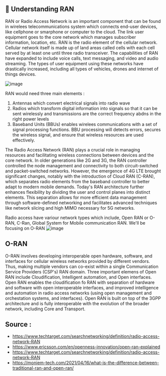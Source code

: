 ## :signal_strength:  Understanding RAN
RAN or Radio Access Network is an important component that can be found in wirelees telecommunications system which connects end-user devices, like cellphone or smarphone or computer to the cloud. The link user equipment goes to the core network which manages subscriber information, location, etc. RAN is the radio element of the cellular network. Cellular network itself is made up of land areas called cells  with each cell served by at least one until three radio transceiver.
The capabilities of RAN have expanded to include voice calls, text messaging, and video and audio streaming. The types of user equipment using these networks have drastically increased, including all types of vehicles, drones and internet of things devices.

![image](https://github.com/bmw-ece-ntust/internship/assets/123353805/6558ce88-d8f5-4fc7-9006-7a047d35117b)

RAN would need three main elements :
1) Antennas which convert electrical signals into radio wave
2) Radios which transform digital information into signals so that it can be sent wirelessly and transmissions are the correct frequency abdns in the right power levels
3) Baseband Units (BBUs) enables wirelees communications with a set of signal processing functions. BBU processing will detects errors, secures the wireless signal, and ensure that wireless resources are used effectively.

The Radio Access Network (RAN) plays a crucial role in managing resources and facilitating wireless connections between devices and the core network. In older generations like 2G and 3G, the RAN controller controlled the node management and connectivity to both circuit-switched and packet-switched networks. However, the emergence of 4G LTE brought significant changes, notably with the introduction of Cloud RAN (C-RAN), which separates radio elements from the baseband controller to better adapt to modern mobile demands. Today's RAN architecture further enhances flexibility by dividing the user and control planes into distinct elements. This separation allows for more efficient data management through software-defined networking and facilitates advanced techniques like network slicing and high MIMO necessary for 5G networks.

Radio access have variour network types which include, Open RAN or O-RAN, C-Ran, Global System for Mobile communication RAN. We'll be focusing on O-RAN
![image](https://github.com/bmw-ece-ntust/internship/assets/123353805/19bc19c4-14d8-4913-a158-9fd411c8a6f0)


## O-RAN
O-RAN involves developing interoperable open hardware, software, and interfaces for cellular wireless networks provided by different vendors. Thus, making multiple vendors can co-exist within a single Communication Service Providers (CSP's) RAN domain. Three important elemens of Open RAN include Cloudification, Intelligent automation, and Open interfaces. Open RAN enables the cloudification fo RAN with separation of hardware and software with open interoperable interfaces, and improved intelligence and automation in radio access networks (using open management and orchestation systems, and interfaces). Open RAN is built on top of the 3GPP architecture and is fully interoperable with the evolution of the broader network, including Core and Transport.

## Source : 
- https://www.techtarget.com/searchnetworking/definition/radio-access-network-RAN
- https://www.ericsson.com/en/openness-innovation/open-ran-explained
- https://www.techtarget.com/searchnetworking/definition/radio-access-network-RAN
- https://moniem-tech.com/2021/04/16/what-is-the-difference-between-traditional-ran-and-open-ran/
